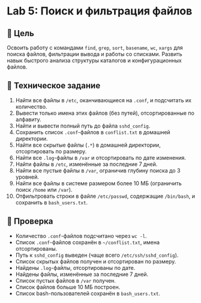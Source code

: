 # Lab 5: Поиск и фильтрация файлов

## 🎯 Цель

Освоить работу с командами `find`, `grep`, `sort`, `basename`, `wc`, `xargs` для поиска файлов, фильтрации вывода и работы со списками. Развить навык быстрого анализа структуры каталогов и конфигурационных файлов.

## 📌 Техническое задание

1. Найти все файлы в `/etc`, оканчивающиеся на `.conf`, и подсчитать их количество.  
2. Вывести только имена этих файлов (без путей), отсортированные по алфавиту.  
3. Найти и вывести полный путь до файла `sshd_config`.  
4. Сохранить список `.conf`-файлов в `conflist.txt` в домашней директории.  
5. Найти все скрытые файлы (`.*`) в домашней директории, отсортировать по размеру.  
6. Найти все `.log`-файлы в `/var` и отсортировать по дате изменения.  
7. Найти файлы в `/etc`, изменённые за последние 7 дней.  
8. Найти все пустые файлы в `/var`, ограничив глубину поиска до 3 уровней.  
9. Найти все файлы в системе размером более 10 МБ (ограничить поиск `/home` или `/var`).  
10. Отфильтровать строки в файле `/etc/passwd`, содержащие `/bin/bash`, и сохранить в `bash_users.txt`.

## 🧪 Проверка

- Количество `.conf`-файлов подсчитано через `wc -l`.
- Список `.conf`-файлов сохранён в `~/conflist.txt`, имена отсортированы.
- Путь к `sshd_config` выведен (чаще всего `/etc/ssh/sshd_config`).
- Список скрытых файлов получен и отсортирован по размеру.
- Найдены `.log`-файлы, отсортированы по дате.
- Найдены файлы, изменённые за последние 7 дней.
- Список пустых файлов в `/var` получен.
- Список файлов больше 10 МБ построен.
- Список bash-пользователей сохранён в `bash_users.txt`.
